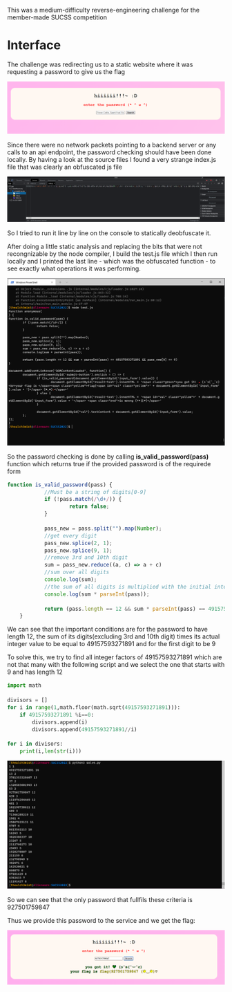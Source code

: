 This was a medium-difficulty reverse-engineering challenge for the member-made SUCSS competition
# Interface
The challenge was redirecting us to a static website where it was requesting a password to give us the flag

![](interface.png)

Since there were no network packets pointing to a backend server or any calls to an api endpoint, the password checking should have been done locally.
By having a look at the source files I found a very strange index.js file that was clearly an obfuscated js file

![](index.js.png)

So I tried to run it line by line on the console to statically deobfuscate it.

After doing a little static analysis and replacing the bits that were not recongnizable by the node compiler, I build the test.js file which I then run locally and I printed the last line - which was the obfuscated function - to see exactly what operations it was performing.

![](deobfuscated.png)

So the password checking is done by calling <b>is_valid_password(pass)</b> function which returns true if the provided password is of the requirede form
```js
function is_valid_password(pass) {
            //Must be a string of digits[0-9]
            if (!pass.match(/\d+/)) {
                    return false;
            }

            pass_new = pass.split("").map(Number);
            //get every digit 
            pass_new.splice(2, 1);
            pass_new.splice(9, 1);
            //remove 3rd and 10th digit
            sum = pass_new.reduce((a, c) => a + c)
            //sum over all digits
            console.log(sum);
            //the sum of all digits is multiplied with the initial integer representaion of the value given
            console.log(sum * parseInt(pass));
            
            return (pass.length == 12 && sum * parseInt(pass) == 49157593271891 && pass_new[0] == 9)
    }
```

We can see that the important conditions are for the password to have length 12, the sum of its digits(excluding 3rd and 10th digit) times its actual integer value to be equal to  49157593271891 and for the first digit to be 9

To solve this, we try to find all integer factors of 49157593271891 which are not that many with the following script and we select the one that starts with 9 and has length 12

```python
import math

divisors = []
for i in range(1,math.floor(math.sqrt(49157593271891))):
    if 49157593271891 %i==0:
        divisors.append(i)
        divisors.append(49157593271891//i)

for i in divisors:
    print(i,len(str(i)))
```

![](divisors.png)

So we can see that the only password that fullfils these criteria is 927501759847

Thus we provide this password to the service and we get the flag:

![](flag.png)
